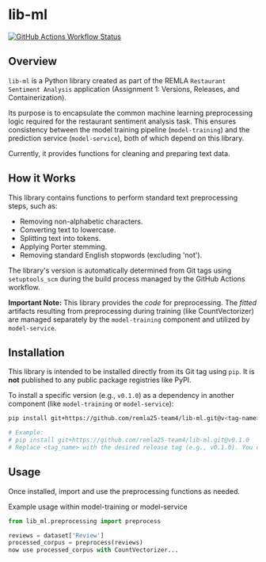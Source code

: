 # lib-ml

[![GitHub Actions Workflow Status](https://github.com/remla25-team4/lib-ml/actions/workflows/release.yml/badge.svg)](https://github.com/remla25-team4/lib-ml/actions/workflows/release.yml)

## Overview

`lib-ml` is a Python library created as part of the REMLA `Restaurant Sentiment Analysis` application (Assignment 1: Versions, Releases, and Containerization).

Its purpose is to encapsulate the common machine learning preprocessing logic required for the restaurant sentiment analysis task. This ensures consistency between the model training pipeline (`model-training`) and the prediction service (`model-service`), both of which depend on this library.

Currently, it provides functions for cleaning and preparing text data.

## How it Works

This library contains functions to perform standard text preprocessing steps, such as:

* Removing non-alphabetic characters.
* Converting text to lowercase.
* Splitting text into tokens.
* Applying Porter stemming.
* Removing standard English stopwords (excluding 'not').

The library's version is automatically determined from Git tags using `setuptools_scm` during the build process managed by the GitHub Actions workflow.

**Important Note:** This library provides the *code* for preprocessing. The *fitted* artifacts resulting from preprocessing during training (like CountVectorizer) are managed separately by the `model-training` component and utilized by `model-service`.

## Installation

This library is intended to be installed directly from its Git tag using `pip`. It is **not** published to any public package registries like PyPI.

To install a specific version (e.g., `v0.1.0`) as a dependency in another component (like `model-training` or `model-service`):

```bash
pip install git+https://github.com/remla25-team4/lib-ml.git@v<tag-name>

# Example:
# pip install git+https://github.com/remla25-team4/lib-ml.git@v0.1.0
# Replace <tag_name> with the desired release tag (e.g., v0.1.0). You can add this line to the requirements.txt file of the consuming service.
```

## Usage
Once installed, import and use the preprocessing functions as needed.

Example usage within model-training or model-service

```python
from lib_ml.preprocessing import preprocess

reviews = dataset['Review']
processed_corpus = preprocess(reviews)
now use processed_corpus with CountVectorizer...
```